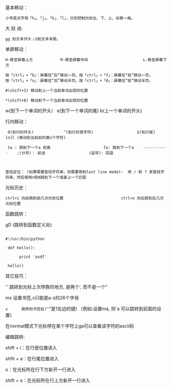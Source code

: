 基本移动：

    小写英文字母「h」、「j」、「k」、「l」，分别控制光标左、下、上、右移一格。



大  跃  进: 

    gg 到文本开头；G到文本末尾。



单屏移动：

    H-移至屏幕上方            M-移至屏幕中间                        L-移至屏幕下方

    按「ctrl」+「b」：屏幕往“后”移动一页。按「ctrl」+「f」：屏幕往“前”移动一页。
    按「ctrl」+「u」：屏幕往“后”移动半页。按「ctrl」+「d」：屏幕往“前”移动半页。

    #(shift+3) 移动到上一个当前单词出现的位置

    *(shift+8) 移动到下一个当前单词出现的位置

   w(到下一个单词的开头）  e(到下一个单词的尾)          b(上一个单词的开头)    

行内移动：

     0(到行的开头)             ^(到行的首字符)                   $(到行尾)                      [n]l (移动到当前前的第n个字符)

     ta : 跳到下一个a 前面                       fa: 跳到下一个a    -----------    ;(分号)： 前进                   (逗号): 回退



    查找定位： (如果需要查找字符串，则需要用到last line mode):  用 / 和 ? 来查找字符串，然后使用n和N跳到下一个或者上一个匹配

光标历史：

    ctrl+i 向前跳到前几次光标位置                         ctrl+o 向后跳到后几次光标位置



函数跳转：

   gD (跳转到函数定义处)

```

#!/usr/bin/python

 def hello():

      print 'asdf'

 hello()

```



其它技巧：

''    跳转到光标上次停靠的地方, 是两个', 而不是一个"   

mx      设置书签,x只能是a-z的26个字母

`x      跳转到书签处("`"是1左边的键)  （例如:设置ma, 则`a 可以跳转到前面的设置）

在normal模式下光标停在某个字符上ga可以查看该字符的ascii码



编辑跳转:

shift + i：在行首位置进入 

shfit + a：在行尾位置进入

 o：在光标所在行下方新开一行进入 

shift + o：在光标所在行上方新开一行进入









